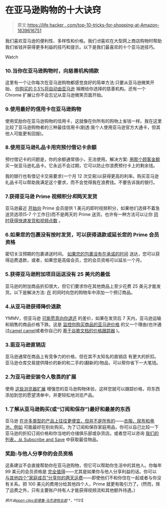 # 在亚马逊购物的十大诀窍

> 原文:[https://life hacker . com/top-10-tricks-for-shopping-at-Amazon-1639616751](https://lifehacker.com/top-10-tricks-for-shopping-at-amazon-1639616751)

我们喜欢亚马逊的便利性、多样性和价格。我们*也*喜欢在大型网上商店购物时帮助我们省钱并获得更多利益的技巧和提示。以下是我们最喜欢的十个亚马逊技巧。

Watch

### 10.当你在亚马逊购物时，向慈善机构捐款

这里有一个让你每次在亚马逊购物都感觉良好的简单方法:只要从亚马逊微笑开始， [你购买的 0.5%将自动由亚马逊](http://lifehacker.com/amazon-will-donate-part-of-your-purchases-to-your-favor-1455058287) 捐赠给你选择的慈善机构。还有一个 Chrome 扩展让你不会忘记从亚马逊微笑页面开始。

### 9.使用最好的信用卡在亚马逊购物

使用奖励你在亚马逊购物的信用卡，这就像在你所有的购物上省钱一样。我在这里比较了亚马逊购物者的三种最佳信用卡(剧透:我个人使用亚马逊官方大通卡，但其他人可能更有回报)。

### 8.使用亚马逊礼品卡用完预付借记卡余额

预付借记卡的问题是，你的余额通常很小，无法使用。解决方案: [用那个顾客金额](http://lifehacker.com/buy-amazon-gift-cards-to-use-up-that-prepaid-debit-card-1477844020) 买一张亚马逊礼品卡。它永远不会过期，它可以防止你浪费预付卡上的剩余钱。

我的银行也有借记卡交易要求(一个月 12 次交易)以获得更高的利率。购买亚马逊礼品卡可以帮助我满足这个要求，而不会觉得我在浪费钱。不要告诉我的银行。

### 7.获得亚马逊 Prime 视频积分*和*两天发货

亚马逊最近 [开始向](https://lifehacker.com/opt-out-of-amazon-prime-s-free-two-day-shipping-earn-1613594987) Prime 会员提供 1 美元的即时视频积分，如果他们选择不着急送货选项(5-7 个工作日)而不是两天的 Prime 送货。也许有一种方法可以让你 [同时获得快速发货和视频点数](http://lifehacker.com/get-amazon-prime-video-credit-and-two-day-shipping-with-1633649981) 。

### 6.如果您的包裹没有按时发货，可以获得退款或延长您的 Prime 会员资格

密切关注预期的包裹递送时间。 [如果您的包裹没有在承诺的时间](http://lifehacker.com/get-your-amazon-prime-membership-extended-if-a-package-1484928834) 送达，您可以获得运费退款，或者，如果您是高级会员，您的会员资格可以延长一个月。

### 5.获得亚马逊附加项目运送没有 25 美元的最低

亚马逊的附加商品折扣很大，但它们要求你在其他商品上至少花费 25 美元才能发货。以下是解决方法: [在](http://lifehacker.com/get-amazon-add-on-items-shipped-without-the-25-minimum-1487200183) 的同时向您的购物车中添加一个预订商品。

### 4.从亚马逊获得降价退款

YMMV，但亚马逊 [可能愿意向你退还](http://lifehacker.com/get-a-refund-if-amazon-drops-the-price-on-an-item-you-j-1477228606) 的差价，如果在发货后 7 天内，亚马逊运输和销售的商品价格下跌。这是 [监控你购买商品的亚马逊价格](http://lifehacker.com/get-a-bargain-on-amazon-by-monitoring-their-constantly-5940670) 的又一个理由(也许通过[camel camel](http://camelcamelcamel.com/)或者你自己的 [基于谷歌文档的价格跟踪器](http://lifehacker.com/roll-your-own-amazon-price-tracker-using-google-docs-1047403125) )。

### 3.逛亚马逊直销店

亚马逊通常在商品上有竞争力的价格，但在其不太知名的直销店 有更大的折扣。亚马逊仓库交易提供降价的新的和二手的(翻新的)物品，可以帮你省下一大笔钱。

### 2.为亚马逊安装令人敬畏的扩展

使用 [这些浏览器扩展](https://lifehacker.com/the-best-extensions-to-make-amazon-more-awesome-1579539841) 增强您的亚马逊购物体验，这样您就可以跟踪价格，将东西添加到您的愿望清单中，并更轻松地浏览产品。

### 1.了解从亚马逊购买(或“订阅和保存”)最好和最差的东西

亚马逊 [在许多类型的产品上往往更便宜，但并不是所有的](https://lifehacker.com/is-it-actually-cheaper-to-order-everything-from-amazon-1451086140)——[衣服、尿布和电池，例如](http://lifehacker.com/the-worst-things-to-buy-on-amazon-clothing-diapers-b-1628085549) 可能最好在别处购买。为了订阅和保存家庭用品，你可以自己比较一下亚马逊的折扣订阅价格和你当地的仓储俱乐部或杂货店。或者您可以咨询 [我们的列表，从 Subscribe and Save](http://lifehacker.com/the-best-items-to-get-from-amazon-subscribe-and-save-1612920050) 中获取最佳物品。

### 奖励:与他人分享你的会员资格

这条建议不会直接帮助你在亚马逊购物，但它可以帮助你生活中的其他人。你每年 99 美元的会员资格是 [完全值得](http://lifehacker.com/amazon-has-announced-that-amazon-prime-will-go-up-from-1542937038)——尤其是如果你与他人分享利益的话。你可以 [与其他四个“家庭成员”分享你的两天运费](http://lifehacker.com/share-your-amazon-prime-two-day-shipping-with-four-peop-5926298)——即使他们不和你住在一起或者与你没有关系。把 100 美元的费用分给其他四个人，Prime 就更有吸引力了。(然而，除了运费之外，只有主要账户持有人才能获得视频流和其他额外待遇。)

<small>*照片由*</small>[<small>*open clips*</small>](http://pixabay.com/en/basket-buy-shop-shopping-turquoise-152089/)<small></small>*[<small>*安德鲁·马杰*</small>](http://www.flickr.com/photos/mager/4945210587/in/photolist-8wZuPv-dyAMca-areQfa-aN6n1V-aN6me4-aN6m3e-cMFb3w-cMFbfY-cMFbah-7Ry5Bb-docQkf-91M1FZ-a1zY38-cab1P7-ecgeoL-gB66bX-9svtEA-dxKLhJ-bsbqAt-gS3Fi8-9wEowm-9mJuek-bwsTPV/)<small></small>*[<small>*游牧女郎*</small>](http://www.flickr.com/photos/nomadic_lass/6921696235/sizes/z/) <small>*，*T51】**</small>**